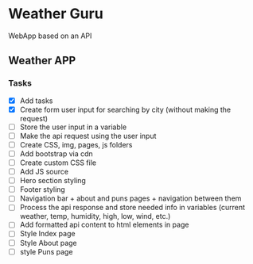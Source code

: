 # Weather Guru

WebApp based on an API

## Weather APP

### Tasks

- [x] Add tasks
- [x] Create form user input for searching by city (without making the request)
- [ ] Store the user input in a variable
- [ ] Make the api request using the user input
- [ ] Create CSS, img, pages, js folders
- [ ] Add bootstrap via cdn
- [ ] Create custom CSS file
- [ ] Add JS source
- [ ] Hero section styling
- [ ] Footer styling
- [ ] Navigation bar + about and puns pages + navigation between them
- [ ] Process the api response and store needed info in variables (current weather, temp, humidity, high, low, wind, etc.)
- [ ] Add formatted api content to html elements in page
- [ ] Style Index page
- [ ] Style About page
- [ ] style Puns page
